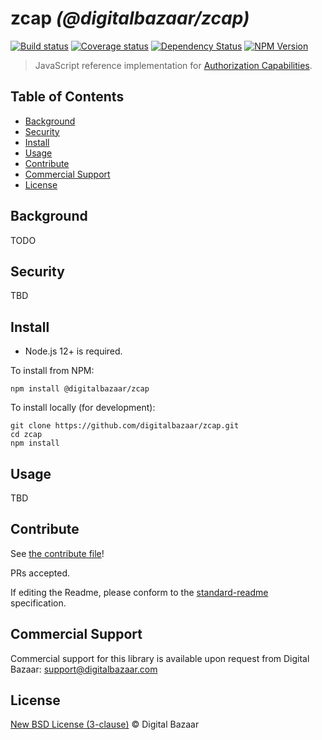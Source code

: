 # zcap _(@digitalbazaar/zcap)_

[![Build status](https://img.shields.io/github/workflow/status/digitalbazaar/zcap/Node.js%20CI)](https://github.com/digitalbazaar/zcap/actions?query=workflow%3A%22Node.js+CI%22)
[![Coverage status](https://img.shields.io/codecov/c/github/digitalbazaar/zcap)](https://codecov.io/gh/digitalbazaar/zcap)
[![Dependency Status](https://img.shields.io/david/digitalbazaar/zcap.svg)](https://david-dm.org/digitalbazaar/zcap)
[![NPM Version](https://img.shields.io/npm/v/@digitalbazaar/zcap.svg)](https://npm.im/@digitalbazaar/zcap)

> JavaScript reference implementation for
[Authorization Capabilities](https://w3c-ccg.github.io/zcap-ld/).

## Table of Contents

- [Background](#background)
- [Security](#security)
- [Install](#install)
- [Usage](#usage)
- [Contribute](#contribute)
- [Commercial Support](#commercial-support)
- [License](#license)

## Background

TODO

## Security

TBD

## Install

- Node.js 12+ is required.

To install from NPM:

```
npm install @digitalbazaar/zcap
```

To install locally (for development):

```
git clone https://github.com/digitalbazaar/zcap.git
cd zcap
npm install
```

## Usage

TBD

## Contribute

See [the contribute file](https://github.com/digitalbazaar/bedrock/blob/master/CONTRIBUTING.md)!

PRs accepted.

If editing the Readme, please conform to the
[standard-readme](https://github.com/RichardLitt/standard-readme) specification.

## Commercial Support

Commercial support for this library is available upon request from
Digital Bazaar: support@digitalbazaar.com

## License

[New BSD License (3-clause)](LICENSE) © Digital Bazaar

